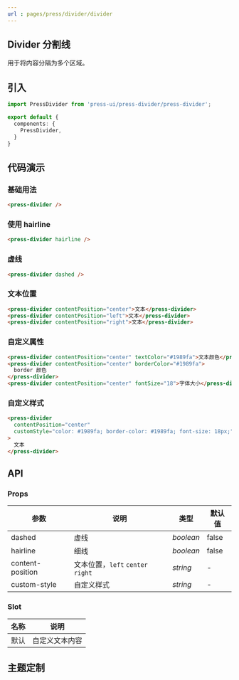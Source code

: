 ```yaml
---
url : pages/press/divider/divider
---
```


## Divider 分割线

用于将内容分隔为多个区域。

## 引入

```ts
import PressDivider from 'press-ui/press-divider/press-divider';

export default {
  components: {
    PressDivider,
  }
}
```

## 代码演示

### 基础用法

```html
<press-divider />
```

### 使用 hairline

```html
<press-divider hairline />
```

### 虚线

```html
<press-divider dashed />
```

### 文本位置

```html
<press-divider contentPosition="center">文本</press-divider>
<press-divider contentPosition="left">文本</press-divider>
<press-divider contentPosition="right">文本</press-divider>
```

### 自定义属性

```html
<press-divider contentPosition="center" textColor="#1989fa">文本颜色</press-divider>
<press-divider contentPosition="center" borderColor="#1989fa">
  border 颜色
</press-divider>
<press-divider contentPosition="center" fontSize="18">字体大小</press-divider>
```

### 自定义样式

```html
<press-divider
  contentPosition="center"
  customStyle="color: #1989fa; border-color: #1989fa; font-size: 18px;"
>
  文本
</press-divider>
```

## API

### Props

| 参数             | 说明                              | 类型      | 默认值 |
| ---------------- | --------------------------------- | --------- | ------ |
| dashed           | 虚线                              | _boolean_ | false  |
| hairline         | 细线                              | _boolean_ | false  |
| content-position | 文本位置，`left` `center` `right` | _string_  | -      |
| custom-style     | 自定义样式                        | _string_  | -      |

### Slot

| 名称 | 说明           |
| ---- | -------------- |
| 默认 | 自定义文本内容 |

## 主题定制

<theme-config type="divider"/>